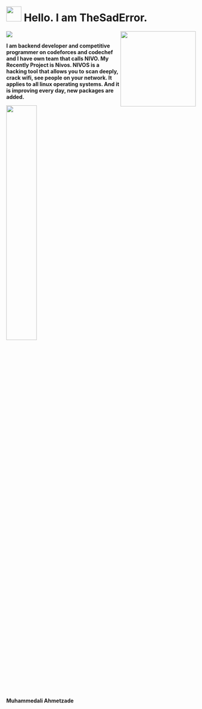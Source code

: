 <h1><img src="https://emojis.slackmojis.com/emojis/images/1531849430/4246/blob-sunglasses.gif?1531849430" width="40"/> Hello. I am TheSadError.</h1>
<img align='right' src='https://user-images.githubusercontent.com/5713670/87202985-820dcb80-c2b6-11ea-9f56-7ec461c497c3.gif' width='200'>

![](https://visitor-badge.glitch.me/badge?page_id=TheSadError.TheSadError)

**I am backend developer and competitive programmer on codeforces and codechef and I have own team that calls NIVO. My Recently Project is Nivos. NIVOS is a hacking tool that allows you to** **scan deeply, crack wifi, see people on your network. It applies to all linux operating systems. And it is improving every day, new packages are added.**

<img width="40%" align="center" src="https://github-readme-stats-eight-theta.vercel.app/api?username=TheSadError&show_icons=true&theme=dark&include_all_commits=true&count_private=true" />

**Muhammedali Ahmetzade**
